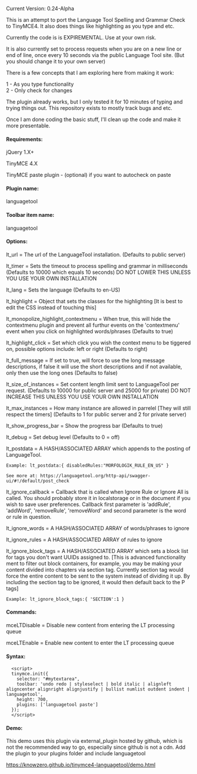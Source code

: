 Current Version: 0.24-Alpha

This is an attempt to port the Language Tool Spelling and Grammar Check to TinyMCE4\. It also does things like highlighting as you type and etc.

Currently the code is is EXPIREMENTAL. Use at your own risk.

It is also currently set to process requests when you are on a new line or end of line, once every 10 seconds via the public Language Tool site. (But you should change it to your own server)

There is a few concepts that I am exploring here from making it work:

1 - As you type functionality  
2 - Only check for changes

The plugin already works, but I only tested it for 10 minutes of typing and trying things out. This repository exists to mostly track bugs and etc.

Once I am done coding the basic stuff, I'll clean up the code and make it more presentable.

#### Requirements:

  jQuery 1.X+

  TinyMCE 4.X

  TinyMCE paste plugin - (optional) if you want to autocheck on paste

#### Plugin name:

  languagetool

#### Toolbar item name:

  languagetool 

#### Options:

  lt_url =  The url of the LanguageTool installation. (Defaults to public server)
  
  lt_timer = Sets the timeout to process spelling and grammar in milliseconds (Defaults to 10000 which equals 10 seconds) DO NOT LOWER THIS UNLESS YOU USE YOUR OWN INSTALLATION
  
  lt_lang = Sets the language (Defaults to en-US)
  
  lt_highlight = Object that sets the classes for the highlighting [It is best to edit the CSS instead of touching this]

  lt_monopolize_highlight_contextmenu = When true, this will hide the contextmenu plugin and prevent all furthur events on the 'contextmenu' event when you click on highlighted words/phrases (Defaults to true)

  lt_highlight_click = Set which click you wish the context menu to be tiggered on, possible options include: left or right (Defaults to right)
  
  lt_full_message = If set to true, will force to use the long message descriptions, if false it will use the short descriptions and if not available, only then use the long ones (Defaults to false)

  lt_size_of_instances = Set content length limit sent to LanguageTool per request. (Defaults to 10000 for public server and 25000 for private) DO NOT INCREASE THIS UNLESS YOU USE YOUR OWN INSTALLATION

  lt_max_instances = How many instance are allowed in parrelel [They will still respect the timers] (Defaults to 1 for public server and 2 for private server)

  lt_show_progress_bar = Show the progress bar (Defaults to true)

  lt_debug = Set debug level (Defaults to 0 = off)
  
  lt_postdata = A HASH/ASSOCIATED ARRAY which appends to the posting of LanguageTool. 

    Example: lt_postdata:{ disabledRules:"MORFOLOGIK_RULE_EN_US" } 
  
    See more at: https://languagetool.org/http-api/swagger-ui/#!/default/post_check
  
  lt_ignore_callback = Callback that is called when Ignore Rule or Ignore All is called. You should probably store it in localstorage or in the document if you wish to save user preferences. Callback first parameter is 'addRule', 'addWord', 'removeRule', 'removeWord' and second parameter is the word or rule in question.
  
  lt_ignore_words = A HASH/ASSOCIATED ARRAY of words/phrases to ignore
  
  lt_ignore_rules = A HASH/ASSOCIATED ARRAY of rules to ignore

  lt_ignore_block_tags = A HASH/ASSOCIATED ARRAY which sets a block list for tags you don't want UUIDs assigned to. [This is advanced functionality ment to filter out block containers, for example, you may be making your content divided into chapters via section tag. Currently section tag would force the entire content to be sent to the system instead of dividing it up. By including the section tag to be ignored, it would then default back to the P tags]

    Example: lt_ignore_block_tags:{ 'SECTION':1 } 

#### Commands:

  mceLTDisable = Disable new content from entering the LT processing queue

  mceLTEnable = Enable new content to enter the LT processing queue

#### Syntax:

```
  <script>  
  tinymce.init({  
    selector: "#mytextarea",  
    toolbar: 'undo redo | styleselect | bold italic | alignleft aligncenter alignright alignjustify | bullist numlist outdent indent | languagetool',  
    height: 700,  
    plugins: ['languagetool paste']  
  });  
  </script>
```

#### Demo:

This demo uses this plugin via external_plugin hosted by github, which is not the recommended way to go, especially since github is not a cdn. Add the plugin to your plugins folder and include languagetool

  https://knowzero.github.io/tinymce4-languagetool/demo.html

